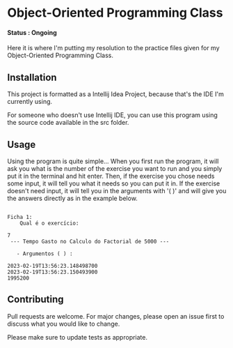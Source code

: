 # Object-Oriented Programming Class
#### Status : Ongoing
Here it is where I'm putting my resolution to the practice files given for my Object-Oriented Programming Class.

## Installation

This project is formatted as a Intellij Idea Project, because that's the IDE I'm currently using. 

For someone who doesn't use Intellij IDE, you can use this program using the source code available in the src folder.

## Usage

Using the program is quite simple... When you first run the program, it will ask you what is the number of the exercise you want to run and you simply put it in the terminal and hit enter.
Then, if the exercise you chose needs some input, it will tell you what it needs so you can put it in. If the exercise doesn't need input, it will tell you in the arguments with '( )' and will give you the answers directly as in the example below.

```text

Ficha 1:
    Qual é o exercício:

7
 --- Tempo Gasto no Calculo do Factorial de 5000 --- 

   - Argumentos ( ) : 

2023-02-19T13:56:23.148498700
2023-02-19T13:56:23.150493900
1995200
```

## Contributing

Pull requests are welcome. For major changes, please open an issue first
to discuss what you would like to change.

Please make sure to update tests as appropriate.

